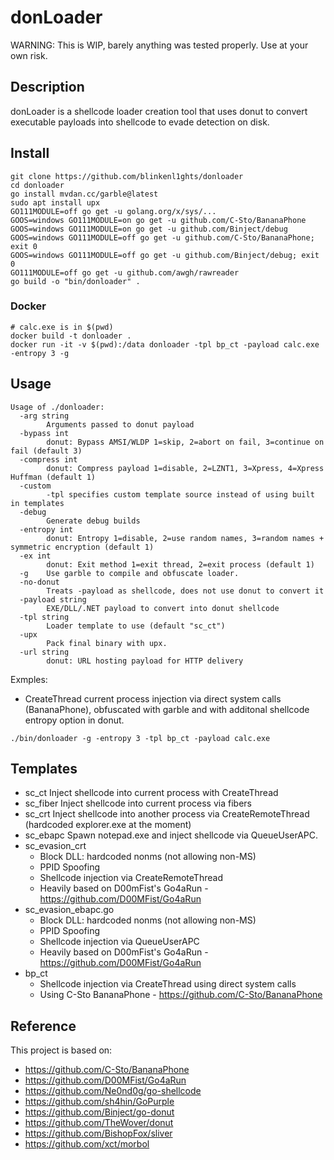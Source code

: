 # donLoader

WARNING: This is WIP, barely anything was tested properly. Use at your own risk.

## Description
donLoader is a shellcode loader creation tool that uses donut to convert executable payloads into shellcode to evade detection on disk. 

## Install
```
git clone https://github.com/blinkenl1ghts/donloader
cd donloader
go install mvdan.cc/garble@latest
sudo apt install upx
GO111MODULE=off go get -u golang.org/x/sys/...
GOOS=windows GO111MODULE=on go get -u github.com/C-Sto/BananaPhone
GOOS=windows GO111MODULE=on go get -u github.com/Binject/debug
GOOS=windows GO111MODULE=off go get -u github.com/C-Sto/BananaPhone; exit 0
GOOS=windows GO111MODULE=off go get -u github.com/Binject/debug; exit 0
GO111MODULE=off go get -u github.com/awgh/rawreader
go build -o "bin/donloader" .
```

### Docker
```
# calc.exe is in $(pwd)
docker build -t donloader .
docker run -it -v $(pwd):/data donloader -tpl bp_ct -payload calc.exe -entropy 3 -g
```

## Usage
```
Usage of ./donloader:
  -arg string
    	Arguments passed to donut payload
  -bypass int
    	donut: Bypass AMSI/WLDP 1=skip, 2=abort on fail, 3=continue on fail (default 3)
  -compress int
    	donut: Compress payload 1=disable, 2=LZNT1, 3=Xpress, 4=Xpress Huffman (default 1)
  -custom
    	-tpl specifies custom template source instead of using built in templates
  -debug
    	Generate debug builds
  -entropy int
    	donut: Entropy 1=disable, 2=use random names, 3=random names + symmetric encryption (default 1)
  -ex int
    	donut: Exit method 1=exit thread, 2=exit process (default 1)
  -g	Use garble to compile and obfuscate loader.
  -no-donut
    	Treats -payload as shellcode, does not use donut to convert it
  -payload string
    	EXE/DLL/.NET payload to convert into donut shellcode
  -tpl string
    	Loader template to use (default "sc_ct")
  -upx
    	Pack final binary with upx.
  -url string
    	donut: URL hosting payload for HTTP delivery
```

Exmples:
- CreateThread current process injection via direct system calls (BananaPhone), obfuscated with garble and with additonal shellcode entropy option in donut.
```
./bin/donloader -g -entropy 3 -tpl bp_ct -payload calc.exe
```

## Templates
- sc_ct
  Inject shellcode into current process with CreateThread 
- sc_fiber
  Inject shellcode into current process via fibers 
- sc_crt
  Inject shellcode into another process via CreateRemoteThread (hardcoded explorer.exe at the moment)
- sc_ebapc
  Spawn notepad.exe and inject shellcode via QueueUserAPC. 
- sc_evasion_crt
  - Block DLL: hardcoded nonms (not allowing non-MS) 
  - PPID Spoofing
  - Shellcode injection via CreateRemoteThread
  - Heavily based on D00mFist's Go4aRun - https://github.com/D00MFist/Go4aRun
- sc_evasion_ebapc.go
  - Block DLL: hardcoded nonms (not allowing non-MS) 
  - PPID Spoofing
  - Shellcode injection via QueueUserAPC
  - Heavily based on D00mFist's Go4aRun - https://github.com/D00MFist/Go4aRun
- bp_ct
  - Shellcode injection via CreateThread using direct system calls 
  - Using C-Sto BananaPhone - https://github.com/C-Sto/BananaPhone

## Reference
This project is based on:
- https://github.com/C-Sto/BananaPhone
- https://github.com/D00MFist/Go4aRun
- https://github.com/Ne0nd0g/go-shellcode
- https://github.com/sh4hin/GoPurple
- https://github.com/Binject/go-donut
- https://github.com/TheWover/donut
- https://github.com/BishopFox/sliver
- https://github.com/xct/morbol
